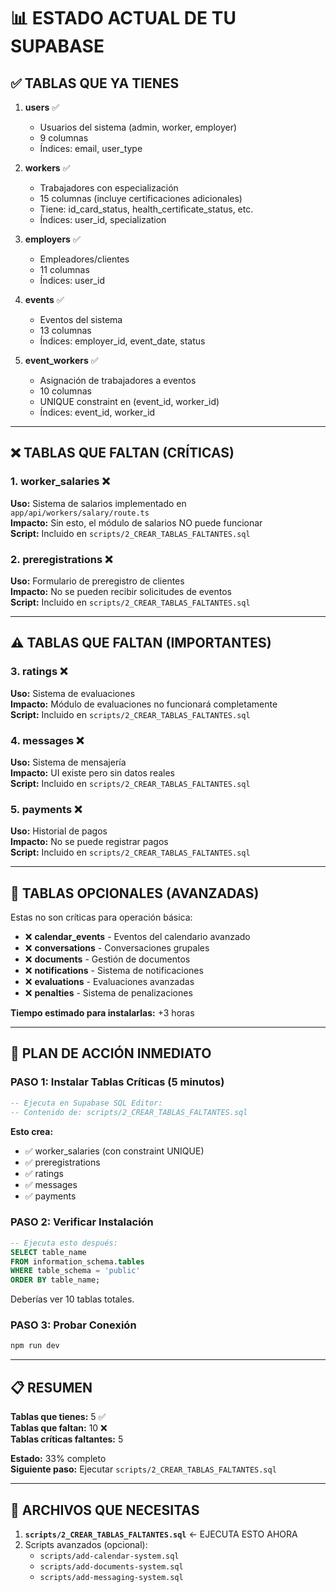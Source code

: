 # 📊 ESTADO ACTUAL DE TU SUPABASE

## ✅ TABLAS QUE YA TIENES

1. **users** ✅

   - Usuarios del sistema (admin, worker, employer)
   - 9 columnas
   - Índices: email, user_type

2. **workers** ✅

   - Trabajadores con especialización
   - 15 columnas (incluye certificaciones adicionales)
   - Tiene: id_card_status, health_certificate_status, etc.
   - Índices: user_id, specialization

3. **employers** ✅

   - Empleadores/clientes
   - 11 columnas
   - Índices: user_id

4. **events** ✅

   - Eventos del sistema
   - 13 columnas
   - Índices: employer_id, event_date, status

5. **event_workers** ✅
   - Asignación de trabajadores a eventos
   - 10 columnas
   - UNIQUE constraint en (event_id, worker_id)
   - Índices: event_id, worker_id

---

## ❌ TABLAS QUE FALTAN (CRÍTICAS)

### 1. **worker_salaries** ❌

**Uso:** Sistema de salarios implementado en `app/api/workers/salary/route.ts`  
**Impacto:** Sin esto, el módulo de salarios NO puede funcionar  
**Script:** Incluido en `scripts/2_CREAR_TABLAS_FALTANTES.sql`

### 2. **preregistrations** ❌

**Uso:** Formulario de preregistro de clientes  
**Impacto:** No se pueden recibir solicitudes de eventos  
**Script:** Incluido en `scripts/2_CREAR_TABLAS_FALTANTES.sql`

---

## ⚠️ TABLAS QUE FALTAN (IMPORTANTES)

### 3. **ratings** ❌

**Uso:** Sistema de evaluaciones  
**Impacto:** Módulo de evaluaciones no funcionará completamente  
**Script:** Incluido en `scripts/2_CREAR_TABLAS_FALTANTES.sql`

### 4. **messages** ❌

**Uso:** Sistema de mensajería  
**Impacto:** UI existe pero sin datos reales  
**Script:** Incluido en `scripts/2_CREAR_TABLAS_FALTANTES.sql`

### 5. **payments** ❌

**Uso:** Historial de pagos  
**Impacto:** No se puede registrar pagos  
**Script:** Incluido en `scripts/2_CREAR_TABLAS_FALTANTES.sql`

---

## 🔄 TABLAS OPCIONALES (AVANZADAS)

Estas no son críticas para operación básica:

- ❌ **calendar_events** - Eventos del calendario avanzado
- ❌ **conversations** - Conversaciones grupales
- ❌ **documents** - Gestión de documentos
- ❌ **notifications** - Sistema de notificaciones
- ❌ **evaluations** - Evaluaciones avanzadas
- ❌ **penalties** - Sistema de penalizaciones

**Tiempo estimado para instalarlas:** +3 horas

---

## 🎯 PLAN DE ACCIÓN INMEDIATO

### PASO 1: Instalar Tablas Críticas (5 minutos)

```sql
-- Ejecuta en Supabase SQL Editor:
-- Contenido de: scripts/2_CREAR_TABLAS_FALTANTES.sql
```

**Esto crea:**

- ✅ worker_salaries (con constraint UNIQUE)
- ✅ preregistrations
- ✅ ratings
- ✅ messages
- ✅ payments

### PASO 2: Verificar Instalación

```sql
-- Ejecuta esto después:
SELECT table_name
FROM information_schema.tables
WHERE table_schema = 'public'
ORDER BY table_name;
```

Deberías ver 10 tablas totales.

### PASO 3: Probar Conexión

```bash
npm run dev
```

---

## 📋 RESUMEN

**Tablas que tienes:** 5 ✅  
**Tablas que faltan:** 10 ❌  
**Tablas críticas faltantes:** 5

**Estado:** 33% completo  
**Siguiente paso:** Ejecutar `scripts/2_CREAR_TABLAS_FALTANTES.sql`

---

## 📁 ARCHIVOS QUE NECESITAS

1. **`scripts/2_CREAR_TABLAS_FALTANTES.sql`** ← EJECUTA ESTO AHORA
2. Scripts avanzados (opcional):
   - `scripts/add-calendar-system.sql`
   - `scripts/add-documents-system.sql`
   - `scripts/add-messaging-system.sql`
